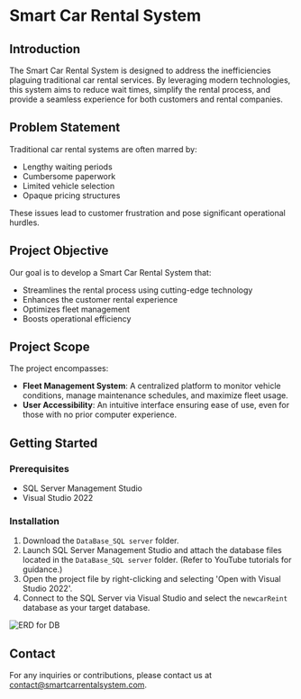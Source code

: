 # Smart Car Rental System

## Introduction
The Smart Car Rental System is designed to address the inefficiencies plaguing traditional car rental services. By leveraging modern technologies, this system aims to reduce wait times, simplify the rental process, and provide a seamless experience for both customers and rental companies.

## Problem Statement
Traditional car rental systems are often marred by:
- Lengthy waiting periods
- Cumbersome paperwork
- Limited vehicle selection
- Opaque pricing structures

These issues lead to customer frustration and pose significant operational hurdles.

## Project Objective
Our goal is to develop a Smart Car Rental System that:
- Streamlines the rental process using cutting-edge technology
- Enhances the customer rental experience
- Optimizes fleet management
- Boosts operational efficiency

## Project Scope
The project encompasses:
- **Fleet Management System**: A centralized platform to monitor vehicle conditions, manage maintenance schedules, and maximize fleet usage.
- **User Accessibility**: An intuitive interface ensuring ease of use, even for those with no prior computer experience.

## Getting Started

### Prerequisites
- SQL Server Management Studio
- Visual Studio 2022

### Installation
1. Download the `DataBase_SQL server` folder.
2. Launch SQL Server Management Studio and attach the database files located in the `DataBase_SQL server` folder. (Refer to YouTube tutorials for guidance.)
3. Open the project file by right-clicking and selecting 'Open with Visual Studio 2022'.
4. Connect to the SQL Server via Visual Studio and select the `newcarReint` database as your target database.

![ERD for DB](https://github.com/MOHAMED-MAHM0UD/carprojects/assets/130427945/1a2a3a92-1cd8-4cad-93bf-ec6aa01b71e6)


## Contact
For any inquiries or contributions, please contact us at contact@smartcarrentalsystem.com.

